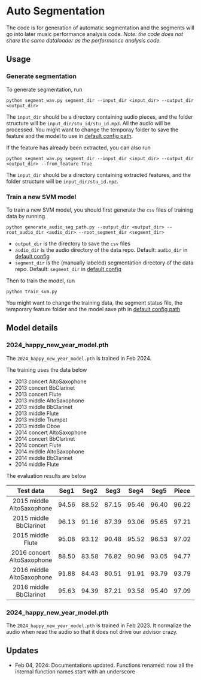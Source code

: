 # Auto Segmentation

The code is for generation of automatic segmentation and the segments will go into later music performance analysis code.
*Note: the code does not share the same dataloader as the performance analysis code.*

## Usage
### Generate segmentation
To generate segmentation, run

```
python segment_wav.py segment_dir --input_dir <input_dir> --output_dir <output_dir>
```

The `input_dir` should be a directory containing audio pieces, and the folder structure will be `input_dir/stu_id/stu_id.mp3`. All the audio will be processed. You might want to change the temporay folder to save the feature and the model to use in [default config path](scripts/utils/default_configs_path.py).

If the feature has already been extracted, you can also run

```
python segment_wav.py segment_dir --input_dir <input_dir> --output_dir <output_dir> --from_feature True
```

The `input_dir` should be a directory containing extracted features, and the folder structure will be `input_dir/stu_id.npz`.

### Train a new SVM model

To train a new SVM model, you should first generate the `csv` files of training data by running

```
python generate_audio_seg_path.py --output_dir <output_dir> --root_audio_dir <audio_dir> --root_segment_dir <segment_dir>
```

- `output_dir` is the directory to save the `csv` files
- `audio_dir` is the audio directory of the data repo. Default: `audio_dir` in [default config](scripts/utils/default_configs_path.py)
- `segment_dir` is the (manually labeled) segmentation directory of the data repo. Default: `segment_dir` in [default config](scripts/utils/default_configs_path.py)

Then to train the model, run

```
python train_svm.py
```

You might want to change the training data, the segment status file, the temporary feature folder and the model save pth in [default config path](scripts/utils/default_configs_path.py)

## Model details

### 2024_happy_new_year_model.pth
The `2024_happy_new_year_model.pth` is trained in Feb 2024.

The training uses the data below

- 2013 concert AltoSaxophone
- 2013 concert BbClarinet
- 2013 concert Flute
- 2013 middle AltoSaxophone
- 2013 middle BbClarinet
- 2013 middle Flute
- 2013 middle Trumpet
- 2013 middle Oboe
- 2014 concert AltoSaxophone
- 2014 concert BbClarinet
- 2014 concert Flute
- 2014 middle AltoSaxophone
- 2014 middle BbClarinet
- 2014 middle Flute

The evaluation results are below

| Test data                     | Seg1  | Seg2  | Seg3  | Seg4  | Seg5  | Piece | Success |
| :---------------------------: | :---: | :---: | :---: | :---: | :---: | :---: | :-----: |
| 2015 middle  AltoSaxophone    | 94.56 | 88.52 | 87.15 | 95.46 | 96.40 | 96.22 | 120/122 |
| 2015 middle  BbClarinet       | 96.13 | 91.16 | 87.39 | 93.06 | 95.65 | 97.21 | 164/167 |
| 2015 middle  Flute            | 95.08 | 93.12 | 90.48 | 95.52 | 96.53 | 97.02 | 178/180 |
| 2016 concert AltoSaxophone    | 88.50 | 83.58 | 76.82 | 90.96 | 93.05 | 94.77 | 124/134 |
| 2016 middle  AltoSaxophone    | 91.88 | 84.43 | 80.51 | 91.91 | 93.79 | 93.79 | 111/111 |
| 2016 middle  BbClarinet       | 95.63 | 94.39 | 87.21 | 93.58 | 95.40 | 97.09 | 140/148 |

### 2024_happy_new_year_model.pth
The `2024_happy_new_year_model.pth` is trained in Feb 2023. It normalize the audio when read the audio so that it does not drive our advisor crazy.

## Updates
- Feb 04, 2024: Documentations updated. Functions renamed: now all the internal function names start with an underscore